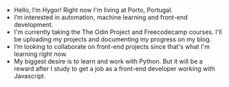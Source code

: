 - Hello, I’m Hygor! Right now I'm living at Porto, Portugal.
- I’m interested in automation, machine learning and front-end development.
- I'm currently taking the The Odin Project and Freecodecamp courses. I'll be uploading my projects and documenting my progress on my blog.
- I’m looking to collaborate on front-end projects since that's what I'm learning right now.
- My biggest desire is to learn and work with Python. But it will be a reward after I study to get a job as a front-end developer working with Javascript. 
<!---
hygor-fonseca/hygor-fonseca is a ✨ special ✨ repository because its `README.md` (this file) appears on your GitHub profile.
You can click the Preview link to take a look at your changes.
--->
